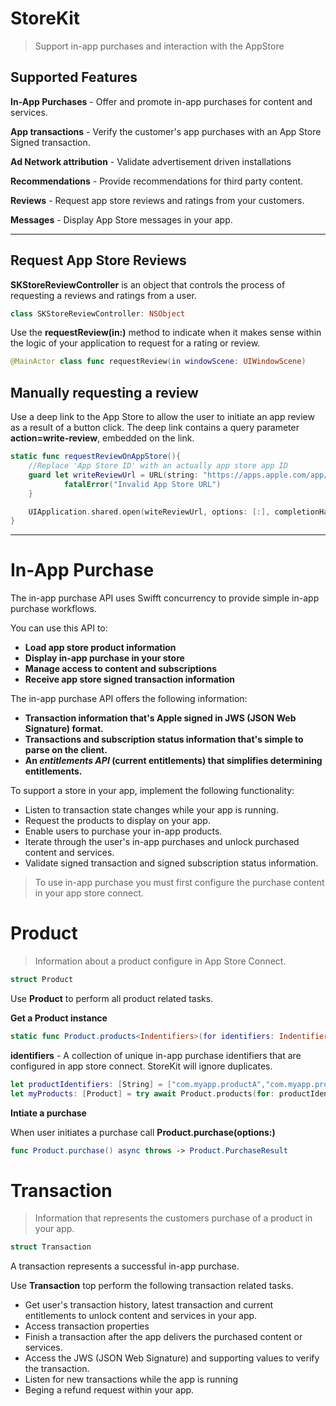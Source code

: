 # StoreKit 
> Support in-app purchases and interaction with the AppStore

## Supported Features

**In-App Purchases** - Offer and promote in-app purchases for content and services.

**App transactions** - Verify the customer's app purchases with an App Store Signed transaction.

**Ad Network attribution** - Validate advertisement driven installations

**Recommendations** - Provide recommendations for third party content.

**Reviews** - Request app store reviews and ratings from your customers.

**Messages** - Display App Store messages in your app.


- - -

## Request App Store Reviews

**SKStoreReviewController** is an object that controls the process of requesting a reviews and ratings from a user.

```swift
class SKStoreReviewController: NSObject
```

Use the **requestReview(in:)** method to indicate when it makes sense within the logic of your application to request for a rating or review.

```swift
@MainActor class func requestReview(in windowScene: UIWindowScene)
```

## Manually requesting a review

Use a deep link to the App Store to allow the user to initiate an app review as a result of a button click. The deep link contains a query parameter **action=write-review**, embedded on the link.

```swift
static func requestReviewOnAppStore(){
    //Replace 'App Store ID' with an actually app store app ID
    guard let writeReviewUrl = URL(string: "https://apps.apple.com/app/id<#App ID#>?action=write-review") else {
            fatalError("Invalid App Store URL")
    }

    UIApplication.shared.open(witeReviewUrl, options: [:], completionHandler: nil)
}
```

- - -

# In-App Purchase

The in-app purchase API uses Swifft concurrency to provide simple in-app purchase workflows.

You can use this API to:

* **Load app store product information**
* **Display in-app purchase in your store**
* **Manage access to content and subscriptions**
* **Receive app store signed transaction information**

The in-app purchase API offers the following information:

* **Transaction information that's Apple signed in JWS (JSON Web Signature) format.**
* **Transactions and subscription status information that's simple to parse on the client.**
* **An *entitlements API* (current entitlements) that simplifies determining entitlements.**

To support a store in your app, implement the following functionality:

* Listen to transaction state changes while your app is running.
* Request the products to display on your app.
* Enable users to purchase your in-app products.
* Iterate through the user's in-app purchases and unlock purchased content and services.
* Validate signed transaction and signed subscription status information.

> To use in-app purchase you must first configure the purchase content in your app store connect.

# Product

> Information about a product configure in App Store Connect.

```swift
struct Product
```

Use **Product** to perform all product related tasks.

**Get a Product instance**

```swift
static func Product.products<Indentifiers>(for identifiers: Indentifiers) async throws -> [Product] where Identifiers : Collection, Identifiers.Element == String
```

**identifiers** - A collection of unique in-app purchase identifiers that are configured in app store connect. StoreKit will ignore duplicates.

```swift
let productIdentifiers: [String] = ["com.myapp.productA","com.myapp.productB"]
let myProducts: [Product] = try await Product.products(for: productIdentifiers)
```

**Intiate a purchase**

When user initiates a purchase call **Product.purchase(options:)**

```swift
func Product.purchase() async throws -> Product.PurchaseResult
```

# Transaction

> Information that represents the customers purchase of a product in your app. 

```swift
struct Transaction
```

A transaction represents a successful in-app purchase.

Use **Transaction** top perform the following transaction related tasks.

* Get user's transaction history, latest transaction and current entitlements to unlock content and services in your app.
* Access transaction properties
* Finish a transaction after the app delivers the purchased content or services.
* Access the JWS (JSON Web Signature) and supporting values to verify the transaction.
* Listen for new transactions while the app is running
* Beging a refund request within your app.












